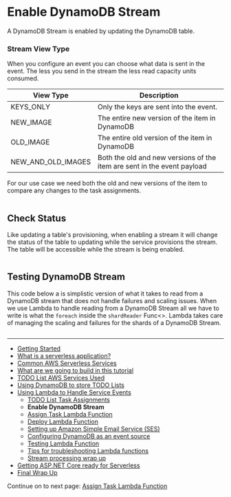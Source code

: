 # Enable DynamoDB Stream

A DynamoDB Stream is enabled by updating the DynamoDB table.

### Stream View Type

When you configure an event you can choose what data is sent in the event. The less you send in the stream the less read capacity units consumed.

| View Type | Description |
|-|-|
|KEYS_ONLY| Only the keys are sent into the event. |
|NEW_IMAGE| The entire new version of the item in DynamoDB |
|OLD_IMAGE| The entire old version of the item in DynamoDB |
|NEW_AND_OLD_IMAGES| Both the old and new versions of the item are sent in the event payload |

For our use case we need both the old and new versions of the item to compare any changes to the task assignments.


```cs --source-file ../Snippets/EnableDynamoDBStream.cs --project ../Snippets/Snippets.csproj --region enable_stream_status
```

## Check Status

Like updating a table's provisioning, when enabling a stream it will change the status of the table to updating while 
the service provisions the stream. The table will be accessible while the stream is being enabled.


```cs --source-file ../Snippets/EnableDynamoDBStream.cs --project ../Snippets/Snippets.csproj --region check_stream_status
```


## Testing DynamoDB Stream

This code below a is simplistic version of what it takes to read from a DynamoDB stream that does not
handle failures and scaling issues. When we use Lambda to handle reading from a DynamoDB Stream all we have to write 
is what the `foreach` inside the `shardReader` Func<>. Lambda takes care of managing the scaling and failures 
for the shards of a DynamoDB Stream.

```cs --source-file ../Snippets/EnableDynamoDBStream.cs --project ../Snippets/Snippets.csproj --region test_stream_read
```

<!-- Generated Navigation -->
---

* [Getting Started](../GettingStarted.md)
* [What is a serverless application?](../WhatIsServerless.md)
* [Common AWS Serverless Services](../CommonServerlessServices.md)
* [What are we going to build in this tutorial](../WhatAreWeBuilding.md)
* [TODO List AWS Services Used](../TODOListServices.md)
* [Using DynamoDB to store TODO Lists](../DynamoDBModule/WhatIsDynamoDB.md)
* [Using Lambda to Handle Service Events](../StreamProcessing/ServiceEvents.md)
  * [TODO List Task Assignments](../StreamProcessing/TODOTaskListAssignment.md)
  * **Enable DynamoDB Stream**
  * [Assign Task Lambda Function](../StreamProcessing/LookAtLambdaFunction.md)
  * [Deploy Lambda Function](../StreamProcessing/DeployLambdaFunction.md)
  * [Setting up Amazon Simple Email Service (SES)](../StreamProcessing/SettingUpSES.md)
  * [Configuring DynamoDB as an event source](../StreamProcessing/ConfigureLambdaEventSource.md)
  * [Testing Lambda Function](../StreamProcessing/TestingLambdaFunction.md)
  * [Tips for troubleshooting Lambda functions](../StreamProcessing/TroubleshootingLambda.md)
  * [Stream processing wrap up](../StreamProcessing/StreamProcessingWrapup.md)
* [Getting ASP.NET Core ready for Serverless](../ASP.NETCoreFrontend/TheFrontend.md)
* [Final Wrap Up](../FinalWrapup.md)

Continue on to next page: [Assign Task Lambda Function](../StreamProcessing/LookAtLambdaFunction.md)

